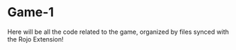 # Game-1
Here will be all the code related to the game, organized by files synced with the Rojo Extension!


